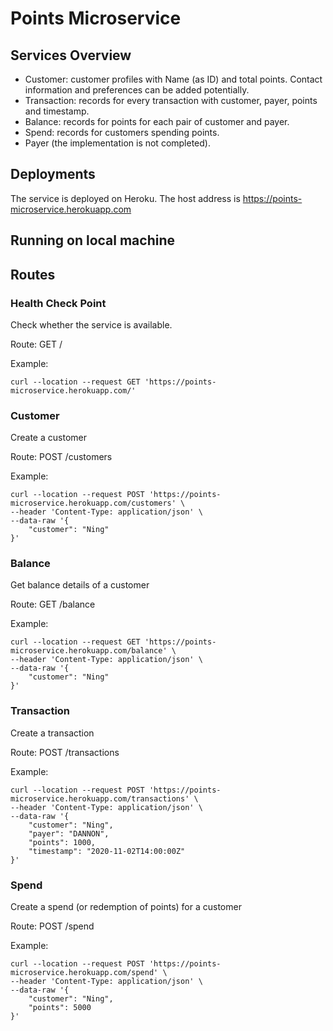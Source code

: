 # Points Microservice
## Services Overview
* Customer: customer profiles with Name (as ID) and total points. Contact information and preferences can be added potentially. 
* Transaction: records for every transaction with customer, payer, points and timestamp.
* Balance: records for points for each pair of customer and payer. 
* Spend: records for customers spending points.
* Payer (the implementation is not completed).
## Deployments
The service is deployed on Heroku. The host address is https://points-microservice.herokuapp.com
## Running on local machine

## Routes
### Health Check Point

Check whether the service is available. 

Route: GET /

Example: 
```
curl --location --request GET 'https://points-microservice.herokuapp.com/'
```
### Customer
Create a customer

Route: POST /customers

Example: 
```
curl --location --request POST 'https://points-microservice.herokuapp.com/customers' \
--header 'Content-Type: application/json' \
--data-raw '{
    "customer": "Ning"
}'
```
### Balance
Get balance details of a customer

Route: GET /balance

Example:
```
curl --location --request GET 'https://points-microservice.herokuapp.com/balance' \
--header 'Content-Type: application/json' \
--data-raw '{
    "customer": "Ning"
}'
```
### Transaction
Create a transaction

Route: POST /transactions

Example:
```
curl --location --request POST 'https://points-microservice.herokuapp.com/transactions' \
--header 'Content-Type: application/json' \
--data-raw '{
    "customer": "Ning",
    "payer": "DANNON",
    "points": 1000,
    "timestamp": "2020-11-02T14:00:00Z"
}'
```
### Spend
Create a spend (or redemption of points) for a customer

Route: POST /spend

Example:
```
curl --location --request POST 'https://points-microservice.herokuapp.com/spend' \
--header 'Content-Type: application/json' \
--data-raw '{
    "customer": "Ning",
    "points": 5000
}'
```
